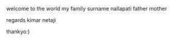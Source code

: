 

welcome to the world
 my family 
 surname nallapati
 father
 mother
 
 
 
 regards
kimar
netaji
 
 thankyo:)
